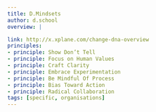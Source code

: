 ```yaml
---
title: D.Mindsets
author: d.school
overview: |

link: http://x.xplane.com/change-dna-overview
principles:
- principle: Show Don’t Tell
- principle: Focus on Human Values
- principle: Craft Clarity
- principle: Embrace Experimentation
- principle: Be Mindful Of Process
- principle: Bias Toward Action
- principle: Radical Collaboration
tags: [specific, organisations]
---
```

